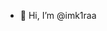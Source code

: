 - 👋 Hi, I’m @imk1raa


<!---
imk1raa/imk1raa is a ✨ special ✨ repository because its `README.md` (this file) appears on your GitHub profile.
You can click the Preview link to take a look at your changes.
--->
